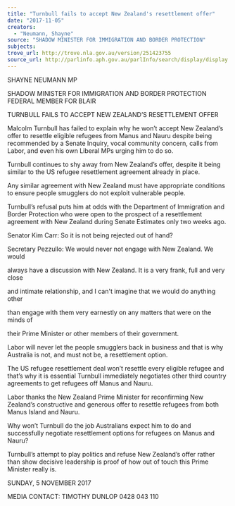 ```yaml
---
title: "Turnbull fails to accept New Zealand's resettlement offer"
date: "2017-11-05"
creators:
  - "Neumann, Shayne"
source: "SHADOW MINISTER FOR IMMIGRATION AND BORDER PROTECTION"
subjects:
trove_url: http://trove.nla.gov.au/version/251423755
source_url: http://parlinfo.aph.gov.au/parlInfo/search/display/display.w3p;query=Id%3A%22media/pressrel/5616741%22
---
```


 

 SHAYNE NEUMANN MP 

 SHADOW MINISTER FOR IMMIGRATION AND BORDER PROTECTION  FEDERAL MEMBER FOR BLAIR    

 TURNBULL FAILS TO ACCEPT NEW ZEALAND’S RESETTLEMENT OFFER    

 Malcolm Turnbull has failed to explain why he won’t accept New Zealand’s offer to  resettle eligible refugees from Manus and Nauru despite being recommended by a  Senate Inquiry, vocal community concern, calls from Labor, and even his own Liberal  MPs urging him to do so.    

 Turnbull continues to shy away from New Zealand’s offer, despite it being similar to the  US refugee resettlement agreement already in place.    

 Any similar agreement with New Zealand must have appropriate conditions to ensure  people smugglers do not exploit vulnerable people.     

 Turnbull’s refusal puts him at odds with the Department of Immigration and Border  Protection who were open to the prospect of a resettlement agreement with New  Zealand during Senate Estimates only two weeks ago.    

 Senator Kim Carr: So it is not being rejected out of hand? 

 Secretary Pezzullo: We would never not engage with New Zealand. We would 

 always have a discussion with New Zealand. It is a very frank, full and very close 

 and intimate relationship, and I can't imagine that we would do anything other 

 than engage with them very earnestly on any matters that were on the minds of 

 their Prime Minister or other members of their government. 

 

 Labor will never let the people smugglers back in business and that is why Australia is  not, and must not be, a resettlement option.    

 The US refugee resettlement deal won’t resettle every eligible refugee and that’s why it  is essential Turnbull immediately negotiates other third country agreements to get  refugees off Manus and Nauru.    

 Labor thanks the New Zealand Prime Minister for reconfirming New Zealand’s  constructive and generous offer to resettle refugees from both Manus Island and Nauru.    

 Why won’t Turnbull do the job Australians expect him to do and successfully negotiate  resettlement options for refugees on Manus and Nauru?    

 Turnbull’s attempt to play politics and refuse New Zealand’s offer rather than show  decisive leadership is proof of how out of touch this Prime Minister really is.    

 SUNDAY, 5 NOVEMBER 2017    

 MEDIA CONTACT: TIMOTHY DUNLOP 0428 043 110    

